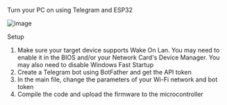 Turn your PC on using Telegram and ESP32

![image](https://github.com/user-attachments/assets/77362d3b-ad12-4962-9442-120ff87dfed6)

Setup

1. Make sure your target device supports Wake On Lan. You may need to enable it in the BIOS and/or your Network Card's Device Manager. You may also need to disable Windows Fast Startup
2. Create a Telegram bot using BotFather and get the API token
3. In the main file, change the parameters of your Wi-Fi network and bot token
4. Сompile the code and upload the firmware to the microcontroller
